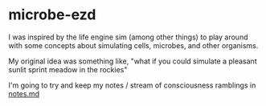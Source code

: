 
# microbe-ezd

I was inspired by the life engine sim (among other things) to play around with some concepts about simulating cells, microbes, and other organisms.

My original idea was something like, "what if you could simulate a pleasant sunlit sprint meadow in the rockies"

I'm going to try and keep my notes / stream of consciousness ramblings in [notes.md](./notes.md)
